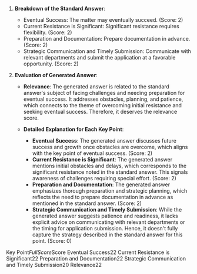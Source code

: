 1. **Breakdown of the Standard Answer**:
   - Eventual Success: The matter may eventually succeed. (Score: 2)
   - Current Resistance is Significant: Significant resistance requires flexibility. (Score: 2)
   - Preparation and Documentation: Prepare documentation in advance. (Score: 2)
   - Strategic Communication and Timely Submission: Communicate with relevant departments and submit the application at a favorable opportunity. (Score: 2)

2. **Evaluation of Generated Answer**:
   
   - **Relevance**: The generated answer is related to the standard answer's subject of facing challenges and needing preparation for eventual success. It addresses obstacles, planning, and patience, which connects to the theme of overcoming initial resistance and seeking eventual success. Therefore, it deserves the relevance score.
   
   - **Detailed Explanation for Each Key Point**:
     - **Eventual Success**: The generated answer discusses future success and growth once obstacles are overcome, which aligns with the key point of eventual success. (Score: 2)
     - **Current Resistance is Significant**: The generated answer mentions initial obstacles and delays, which corresponds to the significant resistance noted in the standard answer. This signals awareness of challenges requiring special effort. (Score: 2)
     - **Preparation and Documentation**: The generated answer emphasizes thorough preparation and strategic planning, which reflects the need to prepare documentation in advance as mentioned in the standard answer. (Score: 2)
     - **Strategic Communication and Timely Submission**: While the generated answer suggests patience and readiness, it lacks explicit advice on communicating with relevant departments or the timing for application submission. Hence, it doesn't fully capture the strategy described in the standard answer for this point. (Score: 0)

<table>

Key Point$Full Score$Score
Eventual Success$2$2
Current Resistance is Significant$2$2
Preparation and Documentation$2$2
Strategic Communication and Timely Submission$2$0
Relevance$2$2

</table>
